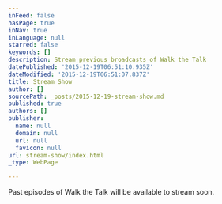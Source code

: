 ```yaml
---
inFeed: false
hasPage: true
inNav: true
inLanguage: null
starred: false
keywords: []
description: Stream previous broadcasts of Walk the Talk
datePublished: '2015-12-19T06:51:10.935Z'
dateModified: '2015-12-19T06:51:07.837Z'
title: Stream Show
author: []
sourcePath: _posts/2015-12-19-stream-show.md
published: true
authors: []
publisher:
  name: null
  domain: null
  url: null
  favicon: null
url: stream-show/index.html
_type: WebPage

---
```

Past episodes of Walk the Talk will be available to stream soon.
